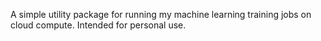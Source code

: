A simple utility package for running my machine learning training jobs on cloud compute. Intended for personal use.